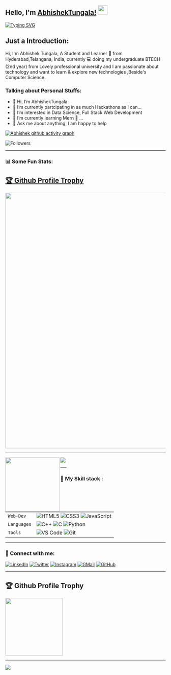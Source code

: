
## Hello, I'm [AbhishekTungala!](https://google.com) <img src="https://raw.githubusercontent.com/MartinHeinz/MartinHeinz/master/wave.gif" width="30px"> 
[![Typing SVG](https://readme-typing-svg.herokuapp.com?size=25&color=F77A1A&lines=I'm+Full+Stack+Web+Developer;and+Competitive+Coder)](https://git.io/typing-svg)
    
## Just a Introduction:

Hi, I'm Abhishek Tungala, A Student and Learner 🚀 from Hyderabad,Telangana, India, currently 💻 doing my undergraduate BTECH (2nd year) from Lovely professional university and I am passionate about technology and want to learn & explore new technologies ,Beside's Computer Science.


### Talking about Personal Stuffs:

- 👋 Hi, I’m AbhishekTungala
- 👀 I’m currently partcipating in as much Hackathons as I can...
- 👀 I’m interested in Data Science, Full Stack Web Development
- 🌱 I’m currently learning Mern 🤟 ...
- 💬 Ask me about anything, I am happy to help


[![Abhishek github activity graph](https://activity-graph.herokuapp.com/graph?username=AbhishekTungala&theme=react-dark)](https://github.com/AbhishekTungala)

![Followers](https://img.shields.io/github/followers/AbhishekTungala?style=plastic&color=white=FOLLOWERS)
___

### 📊 Some Fun Stats:
<a href="https://github.com/AbhishekTungala/github-profile-trophy"><h2>🏆 Github Profile Trophy</h2></a>
<a href="https://github.com/AbhishekTungala/github-profile-trophy">
  <img width=800 src="https://github-profile-trophy.vercel.app/?username=AbhishekTungala&column=8&theme=gruvbox&no-frame=true"/>
</a>


---

<div>
  <img height="170" align="left" src="https://github-readme-stats.vercel.app/api?username=AbhishekTungala&count_private=true&include_all_commits=true" />
  <img src="https://github-readme-stats.vercel.app/api/top-langs/?username=AbhishekTungala&layout=compact" />
</div>
___ 

### 🍁 My Skill stack :

|               |           |
|       ---     |    ---    |
| `Web-Dev`     | ![HTML5](https://img.shields.io/badge/-HTML5-CC2400?style=for-the-badge&logo=html5&logoColor=white) ![CSS3](https://img.shields.io/badge/-CSS3-E24800?style=for-the-badge&logo=css3) ![JavaScript](https://img.shields.io/badge/-JavaScript-FE7601?style=for-the-badge&logo=javascript) |
| `Languages`   | ![C++](https://img.shields.io/badge/-C++-034D9A?style=for-the-badge&logo=c%2B%2B) ![C](https://img.shields.io/badge/-C-034D9A?style=for-the-badge&logo=c%2B%2B) ![Python](https://img.shields.io/badge/-Python-1F65AC?style=for-the-badge&logo=Python&logoColor=white) |
| `Tools`       | ![VS Code](https://img.shields.io/badge/Visual_Studio_Code-5D1A60?style=for-the-badge&logo=visual%20studio%20code&logoColor=white) ![Git](https://img.shields.io/badge/Git-682181?style=for-the-badge&logo=git&logoColor=white) |
___  

### 🤝 Connect with me:

[![LinkedIn](https://img.shields.io/badge/LinkedIn-0077B5?style=for-the-badge&logo=linkedin&logoColor=white)](https://www.linkedin.com/in/abhishek-tungala-bb46a2220)
[![Twitter](https://img.shields.io/badge/Twitter-1DA1F2?style=for-the-badge&logo=twitter&logoColor=white)](https://twitter.com/abhishektungala)
[![Instagram](https://img.shields.io/badge/Instagram-E4405F?style=for-the-badge&logo=instagram&logoColor=white)](https://www.instagram.com/_.abhi._.1212._/)
[![GMail](https://img.shields.io/badge/Gmail-D14836?style=for-the-badge&logo=gmail&logoColor=white)](mailto:abhishektungala1212@gmail.com)
[![GitHub](https://img.shields.io/badge/GitHub-100000?style=for-the-badge&logo=github&logoColor=white)](https://github.com/AbhishekTungala)
___ 


<h2>🏆 Github Profile Trophy</h2>
<a href="https://github.com/ryo-ma/github-profile-trophy">
  <img height="180" src="https://github-profile-trophy.vercel.app/?username=AbhishekTungala&column=8&theme=algolia&no-frame=true"/>
</a>

___ 

![](https://raw.githubusercontent.com/halfrost/halfrost/master/icons/header_.png)


